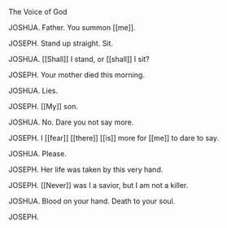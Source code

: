 The Voice of God

JOSHUA. Father. You summon [[me]].

JOSEPH. Stand up straight. Sit.

JOSHUA. [[Shall]] I stand, or [[shall]] I sit?

JOSEPH. Your mother died this morning.

JOSHUA. Lies.

JOSEPH. [[My]] son.

JOSHUA. No. Dare you not say more.

JOSEPH. I [[fear]] [[there]] [[is]] more for [[me]] to dare to say.

JOSHUA. Please.

JOSEPH. Her life was taken by this very hand.


JOSEPH. [[Never]] was I a savior, but I am not a killer.

JOSHUA. Blood on your hand. Death to your soul.

JOSEPH. 